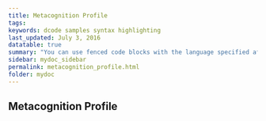 ```yaml
---
title: Metacognition Profile
tags: 
keywords: dcode samples syntax highlighting
last_updated: July 3, 2016
datatable: true
summary: "You can use fenced code blocks with the language specified after the first set of backtick fences."
sidebar: mydoc_sidebar
permalink: metacognition_profile.html
folder: mydoc
---
```


## Metacognition Profile


